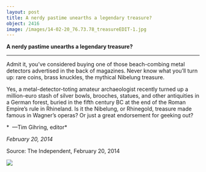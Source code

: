```yaml
---
layout: post
title: A nerdy pastime unearths a legendary treasure?
object: 2416
image: /images/14-02-20_76.73.78_treasureEDIT-1.jpg
---
```

**A nerdy pastime unearths a legendary treasure?**

****

Admit it, you’ve considered buying one of those beach-combing metal detectors advertised in the back of magazines. Never know what you’ll turn up: rare coins, brass knuckles, the mythical Nibelung treasure. 

Yes, a metal-detector-toting amateur archaeologist recently turned up a million-euro stash of silver bowls, brooches, statues, and other antiquities in a German forest, buried in the fifth century BC at the end of the Roman Empire’s rule in Rhineland. Is it the Nibelung, or Rhinegold, treasure made famous in Wagner’s operas? Or just a great endorsement for geeking out?

*  —Tim Gihring, editor*

*February 20, 2014*

Source: The Independent, February 20, 2014

![]({{siteurl.base}}/images/14-02-20_76.73.78_treasureEDIT-1.jpg)
